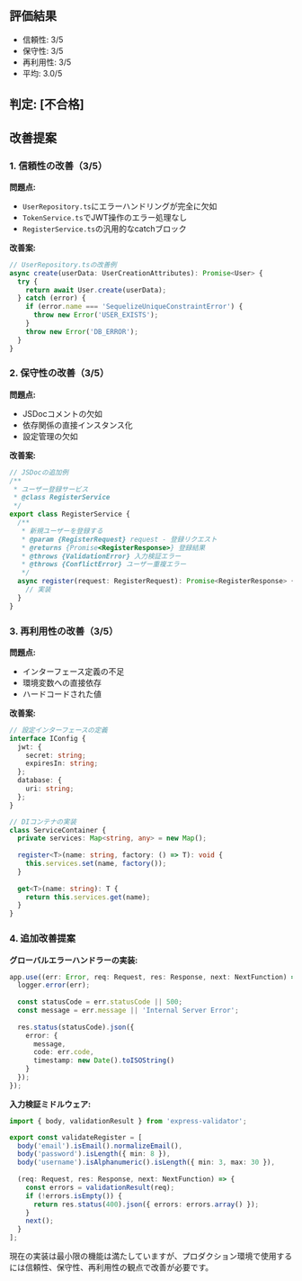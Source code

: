 ## 評価結果
- 信頼性: 3/5
- 保守性: 3/5
- 再利用性: 3/5
- 平均: 3.0/5

## 判定: [不合格]

## 改善提案

### 1. 信頼性の改善（3/5）
**問題点:**
- `UserRepository.ts`にエラーハンドリングが完全に欠如
- `TokenService.ts`でJWT操作のエラー処理なし
- `RegisterService.ts`の汎用的なcatchブロック

**改善案:**
```typescript
// UserRepository.tsの改善例
async create(userData: UserCreationAttributes): Promise<User> {
  try {
    return await User.create(userData);
  } catch (error) {
    if (error.name === 'SequelizeUniqueConstraintError') {
      throw new Error('USER_EXISTS');
    }
    throw new Error('DB_ERROR');
  }
}
```

### 2. 保守性の改善（3/5）
**問題点:**
- JSDocコメントの欠如
- 依存関係の直接インスタンス化
- 設定管理の欠如

**改善案:**
```typescript
// JSDocの追加例
/**
 * ユーザー登録サービス
 * @class RegisterService
 */
export class RegisterService {
  /**
   * 新規ユーザーを登録する
   * @param {RegisterRequest} request - 登録リクエスト
   * @returns {Promise<RegisterResponse>} 登録結果
   * @throws {ValidationError} 入力検証エラー
   * @throws {ConflictError} ユーザー重複エラー
   */
  async register(request: RegisterRequest): Promise<RegisterResponse> {
    // 実装
  }
}
```

### 3. 再利用性の改善（3/5）
**問題点:**
- インターフェース定義の不足
- 環境変数への直接依存
- ハードコードされた値

**改善案:**
```typescript
// 設定インターフェースの定義
interface IConfig {
  jwt: {
    secret: string;
    expiresIn: string;
  };
  database: {
    uri: string;
  };
}

// DIコンテナの実装
class ServiceContainer {
  private services: Map<string, any> = new Map();
  
  register<T>(name: string, factory: () => T): void {
    this.services.set(name, factory());
  }
  
  get<T>(name: string): T {
    return this.services.get(name);
  }
}
```

### 4. 追加改善提案

**グローバルエラーハンドラーの実装:**
```typescript
app.use((err: Error, req: Request, res: Response, next: NextFunction) => {
  logger.error(err);
  
  const statusCode = err.statusCode || 500;
  const message = err.message || 'Internal Server Error';
  
  res.status(statusCode).json({
    error: {
      message,
      code: err.code,
      timestamp: new Date().toISOString()
    }
  });
});
```

**入力検証ミドルウェア:**
```typescript
import { body, validationResult } from 'express-validator';

export const validateRegister = [
  body('email').isEmail().normalizeEmail(),
  body('password').isLength({ min: 8 }),
  body('username').isAlphanumeric().isLength({ min: 3, max: 30 }),
  
  (req: Request, res: Response, next: NextFunction) => {
    const errors = validationResult(req);
    if (!errors.isEmpty()) {
      return res.status(400).json({ errors: errors.array() });
    }
    next();
  }
];
```

現在の実装は最小限の機能は満たしていますが、プロダクション環境で使用するには信頼性、保守性、再利用性の観点で改善が必要です。
